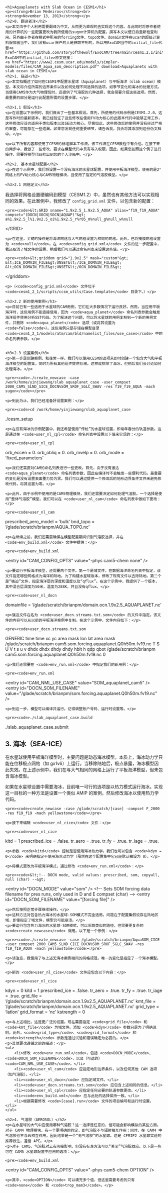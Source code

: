 
<html lang="zh">
<head>
    <meta charset="UTF-8">
    <meta name="viewport" content="width=device-width, initial-scale=1.0">
    <title>Aquaplanets with Slab Ocean in CESM1</title>
</head>
<body>

    <h1>Aquaplanets with Slab Ocean in CESM1</h1>
    <p><strong>Brian Medeiros</strong><br>
    <strong>November 13, 2013</strong></p>
    <h2>0. 翻译者注</h2>
    <p>本文由于个人利用需要翻译为中文，从而更为直观的去实现这个内容。与此同时将原作者使用的计算机的一些配置更改为我所使用的sugon计算机的配置，撰写本文以便日后重新检查利用。另外由于作者在模式中所用的forcing文件、topo文件、domain文件在ucar的超级计算机服务器当中，我们没有ucar账户的人是获取不到的，所以用ExoCAM当中的initial_file代替<a href="https://github.com/storyofthewolf/ExoCAM/tree/main/cesm1.2.1/initial_files/cam_aqua_fv" ExoCAM中的initial_file>原文链接：
    <a href="https://www2.cesm.ucar.edu/models/simpler-models/files/CAM_aqua_som_description.pdf" download>Aquaplanets with slab ocean in CESM1</a>
    <h2>1. 描述</h2>
    <p>本文档概述了如何在CESM1中配置水星球（Aquaplanet）与平板海洋（slab ocean）模型。本文将介绍所需的边界条件以及如何处理不同选择的选项，如季节变化和海冰的处理方式。当使用CAM5作为大气物理包时，还提供了气溶胶的几种选择，我会简要介绍这些选项。然而，最重要的部分是运行此配置所需的设置步骤。</p>

    <h3>1.1 假设</h3>
    <p>在设置以下示例时，我们做出了一些基本假设。首先，所使用的代码示例是CESM1.2.0，这是写作时的最新版本。我已经验证了这些修改在使用FV动力核心的此版本代码中能够正常工作，这些修改应该也适用于类似版本以及SE动力核心。尽管如此，这些修改后的案例并没有经过严格的审查，可能存在一些遗漏。如果您发现任何重要细节，请告诉我，我会将其添加到这份伪文档中。</p>

    <p>以下所有内容都使用了CESM的标准脚本工作流，该工作流在CESM教程中有介绍。在接下来的两步中，我做了一些修改，要求在模型代码中具有写入权限，因此，如果您按照这个例子进行操作，需要将模型代码检出到您的个人沙箱中。</p>

    <h2>2. 基本水星球配置</h2>
    <p>在这个示例中，我们将设置一个没有海冰的水星球配置，并使用平板海洋模型。使用的是2°网格上的FV动力核心与CAM5物理模块，且使用了指定的气溶胶模型。</p>

    <h3>2.1 网格定义</h3>
  <p>我选择将网格设置硬编码到模型（CESM1.2）中，虽然也有其他方法可以实现相同的效果。在此案例中，我修改了 <code>config_grid.xml</code> 文件，以包含新的配置：</p>

    <pre><code>&lt;GRID sname="1.9x2.5_1.9x2.5_AQUA" alias="f19_f19_AQUA" compset="(DOCN|XOCN|SOCN|AQUAP)"&gt;
    a%1.9x2.5_l%1.9x2.5_oi%1.9x2.5_r%r05_m%null_g%null_w%null
&lt;/GRID&gt;</code></pre>

    <p>在这里，关键的操作是将海洋网格与大气网格设置为相同的网格。此外，已将掩膜网格设置为 <code>null</code>。在 <code>config_grid.xml</code> 文件的进一步配置中，我还取消了域文件的设置，稍后我们可以通过命名列表来设置这些值。</p>

    <pre><code>&lt;griddom grid="1.9x2.5" mask="custom"&gt;
    &lt;ICE_DOMAIN_FILE&gt;UNSET&lt;/ICE_DOMAIN_FILE&gt;
    &lt;OCN_DOMAIN_FILE&gt;UNSET&lt;/OCN_DOMAIN_FILE&gt;
&lt;/griddom&gt;</code></pre>

    <p>（<code>config_grid.xml</code> 文件位于 <code>cesm1_2_1/scripts/ccsm_utils/Case.template</code> 目录下。）</p>

    <h3>2.2 新的使用案例</h3>
    <p>目前已有一些适用于水星球的CAM用例，它们在大多数情况下运行良好。然而，当应用平板海洋时，这些用例不能直接使用，因为 <code>aqua_planet</code> 命名列表参数会触发海洋组件使用分析SST代码。为了解决这个问题，可以将水星球的用例复制到一个新的用例文件，并删除 <code>aqua_planet</code> 选项（或将其设置为 <code>false</code>）。这些用例只是存储在模型目录 <code>cesm1_2_1/models/atm/cam/bld/namelist_files/use_cases</code> 中的命名列表参数。</p>


    <h3>2.3 设置案例</h3>
    <p>第一步是创建案例，和往常一样。我们可以使用CESM的选项来即时创建一个包含大气和平板海洋模型的配置集，同时为所有其他组件提供存根。这样就排除了海冰，但稍后我们会讨论如何处理海冰。</p>

    <pre><code>./create_newcase -case /work/home/yinjiewang/slab_aquaplanet_case -user_compset 2000_CAM5_SLND_SICE_DOCN%SOM_SROF_SGLC_SWAV -res f19_f19_AQUA -mach sugon</code></pre>

    <p>到此为止，我们已经准备好设置案例：</p>

    <pre><code>cd /work/home/yinjiewang/slab_aquaplanet_case
./cesm_setup</code></pre>

    <p>在没有海冰的示例配置中，我还希望使用“传统”的水星球设置，即常年春分的轨道参数。这是通过在 <code>user_nl_cpl</code> 命名列表中设置以下值来实现的：</p>

    <pre><code>user_nl_cpl
orb_eccen = 0.
orb_obliq = 0.
orb_mvelp = 0.
orb_mode = ‘fixed_parameters’</code></pre>

    <p>我们还需要对CAM的命名列表进行一些更改。首先，由于没有激活 <code>aqua_planet</code> 命名列表参数，因此在编译时不会触发一些便利代码。最重要的变化是没有设置表面重力势为零。我们可以通过提供一个修改后的地形边界条件文件来避免修改代码，将其设置为零。</p>

    <p>此外，由于示例中使用的是CAM5物理模块，我们还需要决定如何处理气溶胶。一个选择是使用“整体气溶胶”模型。我们可以在 <code>user_nl_cam</code> 命名列表中做如下更改：</p>

    <pre><code>user_nl_cam
prescribed_aero_model = ‘bulk’
bnd_topo = ‘/glade/scratch/brianpm/AQUA_TOPO.nc’</code></pre>

    <p>在继续之前，我们还需要确保在模型配置期间识别气溶胶选择，并在 <code>env_build.xml</code> 文件中提供：</p>

    <pre><code>env_build.xml
&lt;entry id="CAM_CONFIG_OPTS" value="-phys cam5-chem none" /&gt;</code></pre>

    <p>要运行平板海洋模型，还需要两个文件。第一个是域文件，在数据海洋命名列表中指定，该文件指定哪些网格点为海洋和陆地。为了构建水星球版本，修改了现有文件以去除陆地。第二个是“强迫”文件，指定海洋层的深度和温度以及“qflux”。在这个示例中，我提供了一个版本，其中混合层深度为50米，温度为288K，并且没有qflux。</p>

    <pre><code>user_nl_docn
domainfile = ‘/glade/scratch/brianpm/domain.ocn.1.9x2.5_AQUAPLANET.nc’</code></pre>

    <p>强迫文件在名为 <code>user_docn.streams.txt.som</code> 的文件中指定。该文件的内容可以从以前的平板海洋案例中复制。在这个示例中，文件内容如下：</p>

    <pre><code>user_docn.streams.txt.som
<dataSource>GENERIC</dataSource>
<domainInfo>
<variableNames>
time time xc yc area mask lon lat area mask
</variableNames>
<filePath>/glade/scratch/brianpm</filePath>
<fileNames>
cam5.som.forcing.aquaplanet.Q0h50m.fv19.nc
</fileNames>
</domainInfo>
<fieldInfo>
<variableNames>
T S U V t s u v dhdx dhdx dhdy dhdy hblt h qdp qbot
</variableNames>
<filePath>/glade/scratch/brianpm</filePath>
<fileNames>
cam5.som.forcing.aquaplanet.Q0h50m.fv19.nc
</fileNames>
<offset>0</offset>
</fieldInfo></code></pre>

    <p>我们还需要在 <code>env_run.xml</code> 中指定我们的新用例：</p>

    <pre><code>env_run.xml
&lt;entry id="CAM_NML_USE_CASE" value="SOM_aquaplanet_cam5" /&gt;
&lt;entry id="DOCN_SOM_FILENAME" value="/glade/scratch/brianpm/som.forcing.aquaplanet.Q0h50m.fv19.nc" /&gt;</code></pre>

    <p>到这一步，模型可以编译并运行。记得调整账户号码、运行时设置等。</p>

    <pre><code>./slab_aquaplanet_case.build
./slab_aquaplanet_case.submit</code></pre>
    <h2>3. 海冰（SEA-ICE）</h2>
    <p>在水星球使用平板海洋模型时，主要问题是动态海冰模型。本质上，海冰动力学只能在位移极点网格（如 gx1v6）上运行。当移除陆地后，极点暴露，海冰模型因此失效。在上述示例中，我们在与大气相同的网格上运行了平板海洋模型，但未包含海冰模型。</p>
    <p>如果在水星球设置中需要海冰，目前唯一可行的选项是以热力模式运行海冰。实现这一目标的一种方法是设置一个类似 AMIP 的案例，然后修改海冰以使用热力学代码。</p>

    <pre><code>create_newcase -case /glade/scratch/[case] -compset F_2000 -res f19_f19 -mach yellowstone</code></pre>

    <p>接下来编辑 <code>user_nl_cice</code> 文件：</p>

    <pre><code>user_nl_cice
kitd = 1
prescribed_ice = .false.
tr_aero = .true.
tr_fy = .true.
tr_iage = .true.</code></pre>

    <p>参数 <code>kitd</code> 控制是否使用海冰热力学。我们也可以包含 <code>kdyn = 0</code> 来明确指定不使用海冰动力学（虽然在这个配置集中它已经默认被设为 0）。</p>

    <p>将模式更改为平板海洋模式，通过修改 <code>env_run.xml</code>：</p>

    <pre><code>&lt;!-- DOCN mode, valid values: prescribed, som, copyall, null (char) --&gt;
&lt;entry id="DOCN_MODE" value="som" /&gt;
&lt;!-- Sets SOM forcing data filename for pres runs, only used in D and E compset (char) --&gt;
&lt;entry id="DOCN_SOM_FILENAME" value="[forcing file]" /&gt;</code></pre>

    <p>然后按照正常步骤继续操作。</p>
    <p>这种方法对包含热力海冰的水星球-SOM模式不完全适用。问题在于配置集假设存在陆地区域，即使指定了域文件，模型仍可能崩溃。</p>
    <p>要运行包含热力海冰的水星球-SOM模式，可以采取类似的路径，但需要更复杂的 <code>create_newcase</code> 调用。以下是一个示例：</p>

    <pre><code>./create_newcase -case /glade/scratch/brianpm/AquaSOM_CICE -user_compset 2000_CAM5_SLND_CICE_DOCN%SOM_SROF_SGLC_SWAV -res f19_f19_AQUA -mach yellowstone</code></pre>

    <p>请注意，我使用了与上述无海冰案例相同的网格规范。唯一的变化是指定了一个海冰模型。</p>

    <p>新的 <code>user_nl_cice</code> 文件应包含以下内容：</p>

    <pre><code>user_nl_cice
kdyn = 0
kitd = 1
prescribed_ice = .false.
tr_aero = .true.
tr_fy = .true.
tr_iage = .true.
grid_file = ‘/glade/scratch/brianpm/domain.ocn.1.9x2.5_AQUAPLANET.nc’
kmt_file = ‘/glade/scratch/brianpm/domain.ocn.1.9x2.5_AQUAPLANET.nc’
grid_type = ‘latlon’
grid_format = ‘nc’
kstrength = 0</code></pre>

    <p>与上述相比，这是更广泛的设置。现在需要指定 <code>grid_file</code> 和 <code>kmt_file</code> 为域文件。添加 <code>kdyn</code> 参数只是为了明确说明。此外，<code>grid_type</code>、<code>grid_format</code> 和 <code>kstrength</code> 参数是通过试验和错误确定为必要的。</p>
    <p>其他更改遵循之前的描述：</p>
    <ul>
        <li>修改 <code>env_run.xml</code>，包括 <code>DOCN_MODE</code>、<code>DOCN_SOM_FILENAME</code>，以及（可选的）<code>CAM_NML_USE_CASE</code>。</li>
        <li><code>user_nl_cam</code> 应指定地形边界条件，以及任何其他 CAM 选项（如气溶胶）。</li>
        <li><code>user_nl_docn</code> 应指定域文件。</li>
        <li><code>user_docn.streams.txt.som</code> 应包含上述相同的信息。</li>
        <li><code>user_nl_cpl</code> 应指定任何必要的轨道参数更改。</li>
        <li><code>env_build.xml</code> 应与此处的选择保持一致。</li>
        <li>根据需要修改 <code>[case].run</code> 文件的项目编号和运行时设置。</li>
    </ul>

    <h2>4. 气溶胶（AEROSOL）</h2>
    <p>在水星球的大气中应使用哪种气溶胶？这一选择是任意的，但可能会影响模拟的某些方面。对于 CAM4 物理模块，有一个更明确的约定，即气溶胶不与辐射相互作用；同时，在 CAM4 中气溶胶也不与云相互作用，因此结果是一个“无气溶胶”的水星球。这是 CFMIP2 水星球实验的推荐做法，遵循 APE。</p>
    <p>对于 CAM5，气溶胶对云有间接影响，但没有标准方法可以“关闭”气溶胶效应。以下是一些可在 CAM5 水星球配置中应用的选项：</p>

    <pre><code>env_build.xml
&lt;entry id="CAM_CONFIG_OPTS" value="-phys cam5-chem OPTION" /&gt;</code></pre>

    <p>其中，<code>OPTION</code> 可以填充多个值，但这里需要考虑的只有 <code>none</code> 和 <code>trop_mam3</code>。</p>

</body>
</html>
